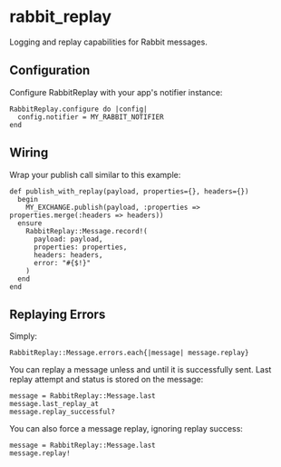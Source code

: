 rabbit_replay
=============
Logging and replay capabilities for Rabbit messages.

Configuration
-------------
Configure RabbitReplay with your app's notifier instance:

    RabbitReplay.configure do |config|
      config.notifier = MY_RABBIT_NOTIFIER
    end

Wiring
------
Wrap your publish call similar to this example:

    def publish_with_replay(payload, properties={}, headers={})
      begin
        MY_EXCHANGE.publish(payload, :properties => properties.merge(:headers => headers))
      ensure
        RabbitReplay::Message.record!(
          payload: payload,
          properties: properties,
          headers: headers,
          error: "#{$!}"
        )
      end
    end

Replaying Errors
----------------
Simply:

    RabbitReplay::Message.errors.each{|message| message.replay}

You can replay a message unless and until it is successfully sent. Last replay attempt and status is stored on the message:

    message = RabbitReplay::Message.last
    message.last_replay_at
    message.replay_successful?

You can also force a message replay, ignoring replay success:

    message = RabbitReplay::Message.last
    message.replay!


